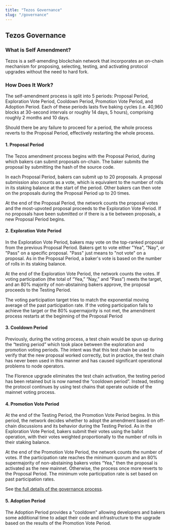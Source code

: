 ```yaml
---
title: "Tezos Governance"
slug: "/governance"
---
```

## Tezos Governance

### What is Self Amendment?

Tezos is a self-amending blockchain network that incorporates an on-chain mechanism for proposing, selecting, testing, and activating protocol upgrades without the need to hard fork.

### How Does It Work? 

The self-amendment process is split into 5 periods: Proposal Period, Exploration Vote Period, Cooldown Period, Promotion Vote Period, and Adoption Period. Each of these periods lasts five baking cycles (i.e. 40,960 blocks at 30-second intervals or roughly 14 days, 5 hours), comprising roughly 2 months and 10 days.

Should there be any failure to proceed for a period, the whole process reverts to the Proposal Period, effectively restarting the whole process.

#### 1. Proposal Period

The Tezos amendment process begins with the Proposal Period, during which bakers can submit proposals on-chain. The baker submits the proposal by submitting the hash of the source code.

In each Proposal Period, bakers can submit up to 20 proposals. A proposal submission also counts as a vote, which is equivalent to the number of rolls in its staking balance at the start of the period. Other bakers can then vote on the proposals during the Proposal Period up to 20 times.

At the end of the Proposal Period, the network counts the proposal votes and the most-upvoted proposal proceeds to the Exploration Vote Period. If no proposals have been submitted or if there is a tie between proposals, a new Proposal Period begins.

#### 2. Exploration Vote Period

In the Exploration Vote Period, bakers may vote on the top-ranked proposal from the previous Proposal Period. Bakers get to vote either "Yea", "Nay", or "Pass" on a specific proposal. "Pass" just means to "not vote" on a proposal. As in the Proposal Period, a baker's vote is based on the number of rolls in its staking balance.

At the end of the Exploration Vote Period, the network counts the votes. If voting participation (the total of “Yea,” “Nay,” and “Pass”) meets the target, and an 80% majority of non-abstaining bakers approve, the proposal proceeds to the Testing Period.

The voting participation target tries to match the exponential moving average of the past participation rate. If the voting participation fails to achieve the target or the 80% supermajority is not met, the amendment process restarts at the beginning of the Proposal Period

#### 3. Cooldown Period

Previously, during the voting process, a test chain would be spun up during the “testing period” which took place between the exploration and promotion voting periods. The intent was that this test chain be used to verify that the new proposal worked correctly, but in practice, the test chain has never been used in this manner and has caused significant operational problems to node operators.

The Florence upgrade eliminates the test chain activation, the testing period has been retained but is now named the “cooldown period”. Instead, testing the protocol continues by using test chains that operate outside of the mainnet voting process.

#### 4. Promotion Vote Period

At the end of the Testing Period, the Promotion Vote Period begins. In this period, the network decides whether to adopt the amendment based on off-chain discussions and its behavior during the Testing Period. As in the Exploration Vote Period, bakers submit their votes using the ballot operation, with their votes weighted proportionally to the number of rolls in their staking balance.

At the end of the Promotion Vote Period, the network counts the number of votes. If the participation rate reaches the minimum quorum and an 80% supermajority of non-abstaining bakers votes “Yea,” then the proposal is activated as the new mainnet. Otherwise, the process once more reverts to the Proposal Period. The minimum vote participation rate is set based on past participation rates.

See [the full details of the governance process](https://medium.com/tezos/amending-tezos-b77949d97e1e).

#### 5. Adoption Period

The Adoption Period provides a "cooldown" allowing developers and bakers some additional time to adapt their code and infrastructure to the upgrade based on the results of the Promotion Vote Period.

